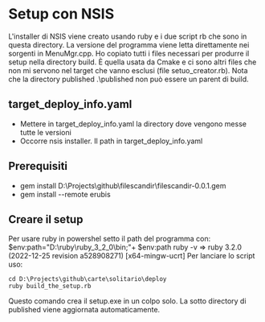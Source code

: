 # Setup con NSIS
L'installer di NSIS viene creato usando ruby e i due script rb che sono in questa directory.
La versione del programma viene letta direttamente nei sorgenti in MenuMgr.cpp.
Ho copiato tutti i files necessari per produrre il setup nella directory build.
È quella usata da Cmake e ci sono altri files che non mi servono nel target che vanno esclusi (file setuo_creator.rb).
Nota che la directory published .\published non può essere un parent di build.

## target_deploy_info.yaml
- Mettere in target_deploy_info.yaml la directory dove vengono messe tutte le versioni
- Occorre nsis installer. Il path in target_deploy_info.yaml

## Prerequisiti
- gem install D:\Projects\github\filescandir\filescandir-0.0.1.gem
- gem install --remote erubis

## Creare il setup
Per usare ruby in powershel setto il path del programma con:
    $env:path="D:\ruby\ruby_3_2_0\bin;"+ $env:path
    ruby -v
    => ruby 3.2.0 (2022-12-25 revision a528908271) [x64-mingw-ucrt]
Per lanciare lo script uso:

    cd D:\Projects\github\carte\solitario\deploy
    ruby build_the_setup.rb
Questo comando crea il setup.exe in un colpo solo. La sotto directory di published viene aggiornata 
automaticamente.

